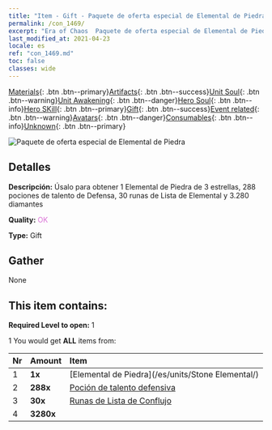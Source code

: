 ```yaml
---
title: "Item - Gift - Paquete de oferta especial de Elemental de Piedra"
permalink: /con_1469/
excerpt: "Era of Chaos  Paquete de oferta especial de Elemental de Piedra"
last_modified_at: 2021-04-23
locale: es
ref: "con_1469.md"
toc: false
classes: wide
---
```

 [Materials](/ItemsES/){: .btn .btn--primary}[Artifacts](/ItemsES/Artifacts/){: .btn .btn--success}[Unit Soul](/ItemsES/UnitSoul/){: .btn .btn--warning}[Unit Awakening](/ItemsES/UnitAwakening/){: .btn .btn--danger}[Hero Soul](/ItemsES/HeroSoul/){: .btn .btn--info}[Hero SKill](/ItemsES/HeroSkill/){: .btn .btn--primary}[Gift](/ItemsES/Gift/){: .btn .btn--success}[Event related](/ItemsES/Events/){: .btn .btn--warning}[Avatars](/ItemsES/Avatars/){: .btn .btn--danger}[Consumables](/ItemsES/Consumables/){: .btn .btn--info}[Unknown](/ItemsES/Unknown/){: .btn .btn--primary}

 ![Paquete de oferta especial de Elemental de Piedra](/images/t/i_907083.png)

## Detalles
 **Descripción:** Úsalo para obtener 1 Elemental de Piedra de 3 estrellas, 288 pociones de talento de Defensa, 30 runas de Lista de Elemental y 3.280 diamantes

 **Quality:** <span style="color: #DA70D6">OK</span>

 **Type:** Gift

## Gather

  None

## This item contains:

 **Required Level to open:** 1

 1 You would get **ALL** items  from:

  | Nr | Amount |     Item    |
  |:---|:-------|:------------|
  | 1 |  **1x** | [Elemental de Piedra](/es/units/Stone Elemental/) |  | 
  | 2 |  **288x** | [Poción de talento defensiva](/ItemsES/con_787/) |  | 
  | 3 |  **30x** | [Runas de Lista de Conflujo](/ItemsES/con_791/) |  | 
  | 4 |  **3280x** | <i class="fas fa-gem"/> |  | 
